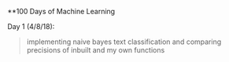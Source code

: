 **100 Days of Machine Learning

Day 1 (4/8/18): 
>implementing naive bayes text classification and comparing precisions of inbuilt and my own functions
 
